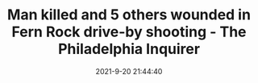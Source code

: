 ---
"title": "Man killed and 5 others wounded in Fern Rock drive-by shooting - The Philadelphia Inquirer"
"date": "2021-9-20 21:44:40"
"feed_name": "GOOGLENEWSDRILLING"
"feed_website": "https://news.google.com/search?q=drilling%2Bincident&hl=en-US&gl=US&ceid=US:en"
"feed_rss": "https://news.google.com/rss/search?q=drilling%2Bincident&hl=en-US&gl=US&ceid=US:en"
"link": "https://www.inquirer.com/crime/north-philadelphia-shooting-fern-rock-20210920.html"
"file": "_posts/2021-1-1-3b571c5273c79ec586dc588c679805189db35988.md"
"accident": "0"
"drilling": "0"
"dead": "0"
"injured": "0"
"where": "unknown site"
---